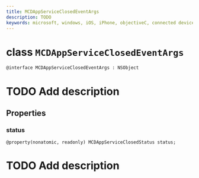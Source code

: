 ```yaml
---
title: MCDAppServiceClosedEventArgs
description: TODO
keywords: microsoft, windows, iOS, iPhone, objectiveC, connected devices, Project Rome
---
```


# class `MCDAppServiceClosedEventArgs` 

```
@interface MCDAppServiceClosedEventArgs : NSObject
```  

# TODO Add description

## Properties

### status
`@property(nonatomic, readonly) MCDAppServiceClosedStatus status;`

# TODO Add description